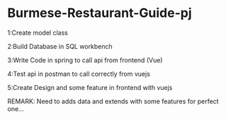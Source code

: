 # Burmese-Restaurant-Guide-pj

1:Create model class 

2:Build Database in SQL workbench

3:Write Code in spring to call api from frontend (Vue)

4:Test api in postman to call correctly from vuejs

5:Create Design and some feature in frontend with vuejs 


REMARK: Need to adds data and extends with some features for perfect one... 
